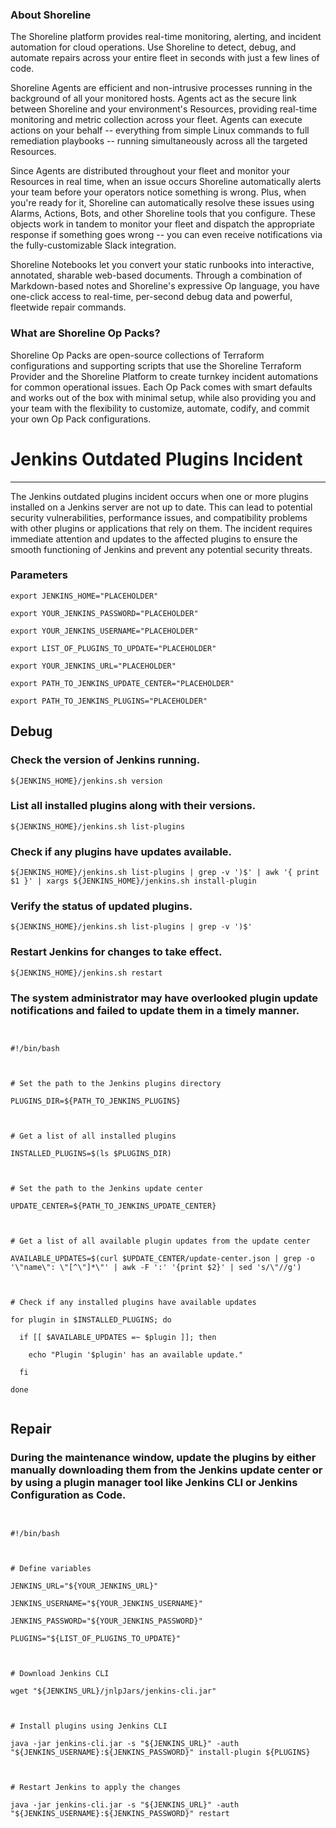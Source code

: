 
### About Shoreline
The Shoreline platform provides real-time monitoring, alerting, and incident automation for cloud operations. Use Shoreline to detect, debug, and automate repairs across your entire fleet in seconds with just a few lines of code.

Shoreline Agents are efficient and non-intrusive processes running in the background of all your monitored hosts. Agents act as the secure link between Shoreline and your environment's Resources, providing real-time monitoring and metric collection across your fleet. Agents can execute actions on your behalf -- everything from simple Linux commands to full remediation playbooks -- running simultaneously across all the targeted Resources.

Since Agents are distributed throughout your fleet and monitor your Resources in real time, when an issue occurs Shoreline automatically alerts your team before your operators notice something is wrong. Plus, when you're ready for it, Shoreline can automatically resolve these issues using Alarms, Actions, Bots, and other Shoreline tools that you configure. These objects work in tandem to monitor your fleet and dispatch the appropriate response if something goes wrong -- you can even receive notifications via the fully-customizable Slack integration.

Shoreline Notebooks let you convert your static runbooks into interactive, annotated, sharable web-based documents. Through a combination of Markdown-based notes and Shoreline's expressive Op language, you have one-click access to real-time, per-second debug data and powerful, fleetwide repair commands.

### What are Shoreline Op Packs?
Shoreline Op Packs are open-source collections of Terraform configurations and supporting scripts that use the Shoreline Terraform Provider and the Shoreline Platform to create turnkey incident automations for common operational issues. Each Op Pack comes with smart defaults and works out of the box with minimal setup, while also providing you and your team with the flexibility to customize, automate, codify, and commit your own Op Pack configurations.

# Jenkins Outdated Plugins Incident
---

The Jenkins outdated plugins incident occurs when one or more plugins installed on a Jenkins server are not up to date. This can lead to potential security vulnerabilities, performance issues, and compatibility problems with other plugins or applications that rely on them. The incident requires immediate attention and updates to the affected plugins to ensure the smooth functioning of Jenkins and prevent any potential security threats.

### Parameters
```shell
export JENKINS_HOME="PLACEHOLDER"

export YOUR_JENKINS_PASSWORD="PLACEHOLDER"

export YOUR_JENKINS_USERNAME="PLACEHOLDER"

export LIST_OF_PLUGINS_TO_UPDATE="PLACEHOLDER"

export YOUR_JENKINS_URL="PLACEHOLDER"

export PATH_TO_JENKINS_UPDATE_CENTER="PLACEHOLDER"

export PATH_TO_JENKINS_PLUGINS="PLACEHOLDER"
```

## Debug

### Check the version of Jenkins running.
```shell
${JENKINS_HOME}/jenkins.sh version
```

### List all installed plugins along with their versions.
```shell
${JENKINS_HOME}/jenkins.sh list-plugins
```

### Check if any plugins have updates available.
```shell
${JENKINS_HOME}/jenkins.sh list-plugins | grep -v ')$' | awk '{ print $1 }' | xargs ${JENKINS_HOME}/jenkins.sh install-plugin
```

### Verify the status of updated plugins.
```shell
${JENKINS_HOME}/jenkins.sh list-plugins | grep -v ')$'
```

### Restart Jenkins for changes to take effect.
```shell
${JENKINS_HOME}/jenkins.sh restart
```

### The system administrator may have overlooked plugin update notifications and failed to update them in a timely manner.
```shell


#!/bin/bash



# Set the path to the Jenkins plugins directory

PLUGINS_DIR=${PATH_TO_JENKINS_PLUGINS}



# Get a list of all installed plugins

INSTALLED_PLUGINS=$(ls $PLUGINS_DIR)



# Set the path to the Jenkins update center

UPDATE_CENTER=${PATH_TO_JENKINS_UPDATE_CENTER}



# Get a list of all available plugin updates from the update center

AVAILABLE_UPDATES=$(curl $UPDATE_CENTER/update-center.json | grep -o '\"name\": \"[^\"]*\"' | awk -F ':' '{print $2}' | sed 's/\"//g')



# Check if any installed plugins have available updates

for plugin in $INSTALLED_PLUGINS; do

  if [[ $AVAILABLE_UPDATES =~ $plugin ]]; then

    echo "Plugin '$plugin' has an available update."

  fi

done


```

## Repair

### During the maintenance window, update the plugins by either manually downloading them from the Jenkins update center or by using a plugin manager tool like Jenkins CLI or Jenkins Configuration as Code.
```shell


#!/bin/bash



# Define variables

JENKINS_URL="${YOUR_JENKINS_URL}"

JENKINS_USERNAME="${YOUR_JENKINS_USERNAME}"

JENKINS_PASSWORD="${YOUR_JENKINS_PASSWORD}"

PLUGINS="${LIST_OF_PLUGINS_TO_UPDATE}"



# Download Jenkins CLI

wget "${JENKINS_URL}/jnlpJars/jenkins-cli.jar"



# Install plugins using Jenkins CLI

java -jar jenkins-cli.jar -s "${JENKINS_URL}" -auth "${JENKINS_USERNAME}:${JENKINS_PASSWORD}" install-plugin ${PLUGINS}



# Restart Jenkins to apply the changes

java -jar jenkins-cli.jar -s "${JENKINS_URL}" -auth "${JENKINS_USERNAME}:${JENKINS_PASSWORD}" restart


```